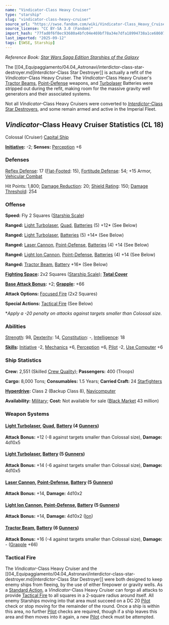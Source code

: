 ```yaml
---
name: "Vindicator-Class Heavy Cruiser"
type: "starship"
slug: "vindicator-class-heavy-cruiser"
source_url: "https://swse.fandom.com/wiki/Vindicator-Class_Heavy_Cruiser"
source_license: "CC BY-SA 3.0 (Fandom)"
import_hash: "77fad0f6f8ec93680a4bfc04e469bf78a34e7dfa18994738a1ce68607d3a31ba"
last_imported: "2025-09-12"
tags: [SWSE, Starship]
---
```

*Reference Book: [Star Wars Saga Edition Starships of the Galaxy](https://swse.fandom.com/wiki/Star_Wars_Saga_Edition_Starships_of_the_Galaxy)*

The [[04_Equipaggiamento/04.04_Astronavi/interdictor-class-star-destroyer.md|*Interdictor*-Class Star Destroyer]] is actually a refit of the *Vindicator*-Class Heavy Cruiser. The *Vindicator*-Class Heavy Cruiser's [Tractor Beams](https://swse.fandom.com/wiki/Tractor_Beams), [Point-Defense](https://swse.fandom.com/wiki/Point-Defense) weapons, and [Turbolaser](https://swse.fandom.com/wiki/Turbolaser) Batteries were stripped out during the refit, making room for the massive gravity well generators and their associated systems.

Not all *Vindicator*-Class Heavy Cruisers were converted to [*Interdictor*-Class Star Destroyers](https://swse.fandom.com/wiki/Interdictor-Class_Star_Destroyers), and some remain armed and active in the Imperial Fleet.

## *Vindicator*-Class Heavy Cruiser Statistics (CL 18)
Colossal (Cruiser) [Capital Ship](https://swse.fandom.com/wiki/Capital_Ship)

**[Initiative](https://swse.fandom.com/wiki/Initiative):** -2; **Senses:** [Perception](https://swse.fandom.com/wiki/Perception) +6
### Defenses
[Reflex Defense](https://swse.fandom.com/wiki/Reflex_Defense_(Vehicles)): 17 ([Flat-Footed](https://swse.fandom.com/wiki/Flat-Footed): 15), [Fortitude Defense](https://swse.fandom.com/wiki/Fortitude_Defense_(Vehicles)): 54; +15 Armor, [Vehicular Combat](https://swse.fandom.com/wiki/Vehicular_Combat)

Hit Points: 1,800; [Damage Reduction](https://swse.fandom.com/wiki/Damage_Reduction): 20; [Shield Rating](https://swse.fandom.com/wiki/Shield_Rating): 150; [Damage Threshold](https://swse.fandom.com/wiki/Damage_Threshold_(Vehicles)): 254
### Offense
**Speed:** Fly 2 Squares ([Starship Scale](https://swse.fandom.com/wiki/Starship_Scale))

**Ranged:** [Light Turbolaser](https://swse.fandom.com/wiki/Light_Turbolaser), [Quad](https://swse.fandom.com/wiki/Quad), [Batteries](https://swse.fandom.com/wiki/Weapon_Batteries) (5) +12* (See Below)

**Ranged:** [Light Turbolaser](https://swse.fandom.com/wiki/Light_Turbolaser), [Batteries](https://swse.fandom.com/wiki/Weapon_Batteries) (5) +14* (See Below)

**Ranged:** [Laser Cannon](https://swse.fandom.com/wiki/Laser_Cannon), [Point-Defense](https://swse.fandom.com/wiki/Point-Defense), [Batteries](https://swse.fandom.com/wiki/Weapon_Batteries) (4) +14 (See Below)

**Ranged:** [Light Ion Cannon](https://swse.fandom.com/wiki/Light_Ion_Cannon), [Point-Defense](https://swse.fandom.com/wiki/Point-Defense), [Batteries](https://swse.fandom.com/wiki/Weapon_Batteries) (4) +14 (See Below)

**Ranged:** [Tractor Beam](https://swse.fandom.com/wiki/Tractor_Beam), [Battery](https://swse.fandom.com/wiki/Battery) +16* (See Below)

**[Fighting Space](https://swse.fandom.com/wiki/Fighting_Space):** 2x2 Squares ([Starship Scale](https://swse.fandom.com/wiki/Starship_Scale)); **[Total Cover](https://swse.fandom.com/wiki/Total_Cover)**

**[Base Attack Bonus](https://swse.fandom.com/wiki/Base_Attack_Bonus):** +2; **[Grapple](https://swse.fandom.com/wiki/Grapple):** +66

**Attack Options:** [Focused Fire](https://swse.fandom.com/wiki/Focused_Fire) (2x2 Squares)

**Special Actions:** [Tactical Fire](https://swse.fandom.com/wiki/Tactical_Fire) (See Below)

**Apply a -20 penalty on attacks against targets smaller than Colossal size.*
### Abilities
[Strength](https://swse.fandom.com/wiki/Strength): 98, [Dexterity](https://swse.fandom.com/wiki/Dexterity): 14, [Constitution](https://swse.fandom.com/wiki/Constitution): -, [Intelligence](https://swse.fandom.com/wiki/Intelligence): 18

**[Skills](https://swse.fandom.com/wiki/Skills):** [Initiative](https://swse.fandom.com/wiki/Initiative) -2, [Mechanics](https://swse.fandom.com/wiki/Mechanics) +6, [Perception](https://swse.fandom.com/wiki/Perception) +6, [Pilot](https://swse.fandom.com/wiki/Pilot) -2, [Use Computer](https://swse.fandom.com/wiki/Use_Computer) +6
### Ship Statistics
**Crew:** 2,551 (Skilled [Crew Quality](https://swse.fandom.com/wiki/Crew_Quality)); **Passengers:** 400 (Troops)

**Cargo:** 8,000 Tons; **Consumables:** 1.5 Years; **Carried Craft:** 24 [Starfighters](https://swse.fandom.com/wiki/Starfighters)

**[Hyperdrive](https://swse.fandom.com/wiki/Hyperdrive):** Class 2 (Backup Class 8), [Navicomputer](https://swse.fandom.com/wiki/Navicomputer)

**Availability:** [Military](https://swse.fandom.com/wiki/Military); **Cost:** Not available for sale ([Black Market](https://swse.fandom.com/wiki/Black_Market) 43 million)
### Weapon Systems

#### **[Light Turbolaser](https://swse.fandom.com/wiki/Light_Turbolaser), [Quad](https://swse.fandom.com/wiki/Quad), [Battery](https://swse.fandom.com/wiki/Weapon_Batteries) (4 [Gunners](https://swse.fandom.com/wiki/Gunners))**
**Attack Bonus:** +12 (-8 against targets smaller than Colossal size), **Damage:** 4d10x5
#### **[Light Turbolaser](https://swse.fandom.com/wiki/Light_Turbolaser), [Battery](https://swse.fandom.com/wiki/Weapon_Batteries) (5 [Gunners](https://swse.fandom.com/wiki/Gunners))**
**Attack Bonus:** +14 (-6 against targets smaller than Colossal size), **Damage:** 4d10x5
#### **[Laser Cannon](https://swse.fandom.com/wiki/Laser_Cannon), [Point-Defense](https://swse.fandom.com/wiki/Point-Defense), [Battery](https://swse.fandom.com/wiki/Battery) (5 [Gunners](https://swse.fandom.com/wiki/Gunners))**
**Attack Bonus:** +14, **Damage:** 4d10x2

#### **[Light Ion Cannon](https://swse.fandom.com/wiki/Light_Ion_Cannon), [Point-Defense](https://swse.fandom.com/wiki/Point-Defense), [Battery](https://swse.fandom.com/wiki/Battery) (5 [Gunners](https://swse.fandom.com/wiki/Gunners))**
**Attack Bonus:** +14, **Damage:** 4d10x2 ([Ion](https://swse.fandom.com/wiki/Ion))
#### **[Tractor Beam](https://swse.fandom.com/wiki/Tractor_Beam), [Battery](https://swse.fandom.com/wiki/Battery)** **(6 [Gunners](https://swse.fandom.com/wiki/Gunners))**
**Attack Bonus:** +16 (-4 against targets smaller than Colossal size), **Damage:** - ([Grapple](https://swse.fandom.com/wiki/Grapple) +66)
### Tactical Fire

The *Vindicator*-Class Heavy Cruiser and the [[04_Equipaggiamento/04.04_Astronavi/interdictor-class-star-destroyer.md|*Interdictor*-Class Star Destroyer]] were both designed to keep enemy ships from fleeing, by the use of either firepower or gravity wells. As a [Standard Action](https://swse.fandom.com/wiki/Standard_Action), a *Vindicator*-Class Heavy Cruiser can forgo all attacks to provide [Tactical Fire](https://swse.fandom.com/wiki/Tactical_Fire) to all squares in a 2-square radius around itself. All enemy Starships moving into that area must succeed on a DC 20 [Pilot](https://swse.fandom.com/wiki/Pilot) check or stop moving for the remainder of the round. Once a ship is within this area, no further [Pilot](https://swse.fandom.com/wiki/Pilot) checks are required, though if a ship leaves this area and then moves into it again, a new [Pilot](https://swse.fandom.com/wiki/Pilot) check must be attempted.